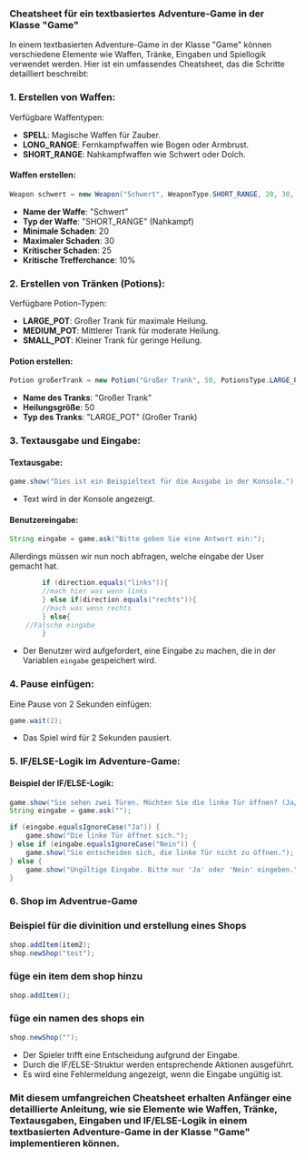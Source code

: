 ### Cheatsheet für ein textbasiertes Adventure-Game in der Klasse "Game"

In einem textbasierten Adventure-Game in der Klasse "Game" können verschiedene Elemente wie Waffen, Tränke, Eingaben und Spiellogik verwendet werden. Hier ist ein umfassendes Cheatsheet, das die Schritte detailliert beschreibt:

### 1. Erstellen von Waffen:

Verfügbare Waffentypen:
- **SPELL**: Magische Waffen für Zauber.
- **LONG_RANGE**: Fernkampfwaffen wie Bogen oder Armbrust.
- **SHORT_RANGE**: Nahkampfwaffen wie Schwert oder Dolch.

#### Waffen erstellen:
```java
Weapon schwert = new Weapon("Schwert", WeaponType.SHORT_RANGE, 20, 30, 25, 0.1);
```

- **Name der Waffe**: "Schwert"
- **Typ der Waffe**: "SHORT_RANGE" (Nahkampf)
- **Minimale Schaden**: 20
- **Maximaler Schaden**: 30
- **Kritischer Schaden**: 25
- **Kritische Trefferchance**: 10%

### 2. Erstellen von Tränken (Potions):

Verfügbare Potion-Typen:
- **LARGE_POT**: Großer Trank für maximale Heilung.
- **MEDIUM_POT**: Mittlerer Trank für moderate Heilung.
- **SMALL_POT**: Kleiner Trank für geringe Heilung.

#### Potion erstellen:
```java
Potion großerTrank = new Potion("Großer Trank", 50, PotionsType.LARGE_POT);
```

- **Name des Tranks**: "Großer Trank"
- **Heilungsgröße**: 50
- **Typ des Tranks**: "LARGE_POT" (Großer Trank)

### 3. Textausgabe und Eingabe:

#### Textausgabe:
```java
game.show("Dies ist ein Beispieltext für die Ausgabe in der Konsole.");
```

- Text wird in der Konsole angezeigt.


#### Benutzereingabe:
```java
String eingabe = game.ask("Bitte geben Sie eine Antwort ein:");
```
Allerdings müssen wir nun noch abfragen, welche eingabe der User gemacht hat.
```java
        if (direction.equals("links")){
        //mach hier was wenn links
        } else if(direction.equals("rechts")){
        //mach was wenn rechts
        } else{
    //Falsche eingabe
        }
```


- Der Benutzer wird aufgefordert, eine Eingabe zu machen, die in der Variablen `eingabe` gespeichert wird.

### 4. Pause einfügen:

Eine Pause von 2 Sekunden einfügen:
```java
game.wait(2);
```

- Das Spiel wird für 2 Sekunden pausiert.

### 5. IF/ELSE-Logik im Adventure-Game:

#### Beispiel der IF/ELSE-Logik:
```java
game.show("Sie sehen zwei Türen. Möchten Sie die linke Tür öffnen? (Ja/Nein)");
String eingabe = game.ask("");

if (eingabe.equalsIgnoreCase("Ja")) {
    game.show("Die linke Tür öffnet sich.");
} else if (eingabe.equalsIgnoreCase("Nein")) {
    game.show("Sie entscheiden sich, die linke Tür nicht zu öffnen.");
} else {
    game.show("Ungültige Eingabe. Bitte nur 'Ja' oder 'Nein' eingeben.");
}
```
### 6. Shop im Adventrue-Game

### Beispiel für die divinition und erstellung eines Shops

```java
shop.addItem(item2);
shop.newShop("test");
```

### füge ein item dem shop hinzu

```java
shop.addItem();
```

### füge ein namen des shops ein

```java
shop.newShop("");
```



- Der Spieler trifft eine Entscheidung aufgrund der Eingabe.
- Durch die IF/ELSE-Struktur werden entsprechende Aktionen ausgeführt.
- Es wird eine Fehlermeldung angezeigt, wenn die Eingabe ungültig ist.

### Mit diesem umfangreichen Cheatsheet erhalten Anfänger eine detaillierte Anleitung, wie sie Elemente wie Waffen, Tränke, Textausgaben, Eingaben und IF/ELSE-Logik in einem textbasierten Adventure-Game in der Klasse "Game" implementieren können.